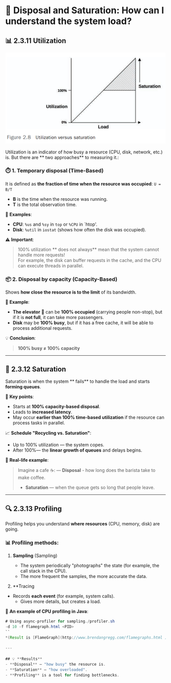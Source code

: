 # 🚀 **Disposal and Saturation: How can I understand the system load?**  

## 📊 **2.3.11 Utilization**  
![alt text](images/7.png)


Utilization is an indicator of how busy a resource (CPU, disk, network, etc.) is. But there are ** two approaches** to measuring it.:  

### ⏱️ **1. Temporary disposal (Time-Based)**  
It is defined as **the fraction of time when the resource was occupied**:
``
U = B/T  
``
- **B** is the time when the resource was running.  
- **T** is the total observation time.  

🔹 **Examples**:
- **CPU**: `%us` and `%sy` in `top` or `%CPU` in `htop'.  
- **Disk**: `%util` in `iostat` (shows how often the disk was occupied).  

⚠️ **Important**:
> 100% utilization ** does not always** mean that the system cannot handle more requests!  
 For example, the disk can buffer requests in the cache, and the CPU can execute threads in parallel.  

### 📦 **2. Disposal by capacity (Capacity-Based)**  
Shows **how close the resource is to the limit** of its bandwidth.  

🔹 **Example**:
- **The elevator** 🏢 can be **100% occupied** (carrying people non-stop), but if it is **not full**, it can take more passengers.  
- **Disk** may be **100% busy**, but if it has a free cache, it will be able to process additional requests.  

💡 **Conclusion**:  
> **100% busy ≠ 100% capacity**  

---

## 🚦 **2.3.12 Saturation**  

Saturation is when the system ** fails** to handle the load and starts **forming queues**.  

📌 **Key points**:  
- Starts at **100% capacity-based disposal**.  
- Leads to **increased latency**.  
- May occur **earlier than 100% time-based utilization** if the resource can process tasks in parallel.  

📈 **Schedule "Recycling vs. Saturation"**:
- Up to 100% utilization — the system copes.  
- After 100%— the **linear growth of queues** and delays begins.  

🔹 **Real-life example**:
> Imagine a cafe ☕:
> — **Disposal** - how long does the barista take to make coffee.  
> - **Saturation** — when the queue gets so long that people leave.  

---

## 🔍 **2.3.13 Profiling**  

Profiling helps you understand **where resources** (CPU, memory, disk) are going.  

### 📊 **Profiling methods**:
1. **Sampling** (Sampling)  
   - The system periodically "photographs" the state (for example, the call stack in the CPU).  
   - The more frequent the samples, the more accurate the data.  

2. **Tracing
- Records **each event** (for example, system calls).  
   - Gives more details, but creates a load.  

🔹 **An example of CPU profiling in Java**:  
```java
# Using async-profiler for sampling./profiler.sh
-d 10 -f flamegraph.html <PID>
``
*(Result is [FlameGraph](http://www.brendangregg.com/flamegraphs.html ), which shows which methods consume CPU.)*  

---

## 💡 **Results**  
- **Disposal** — "how busy" the resource is.  
- **Saturation** — "how overloaded".  
- **Profiling** is a tool for finding bottlenecks.